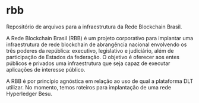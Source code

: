 # rbb
Repositório de arquivos para a infraestrutura da Rede Blockchain Brasil.

A Rede Blockchain Brasil (RBB) é um projeto corporativo para implantar uma infraestrutura de rede blockchain de abrangência nacional envolvendo os três poderes da república: executivo, legislativo e judiciário, além de participação de Estados da federação. O objetivo é oferecer aos entes públicos e privados uma infraestrutura que seja capaz de executar aplicações de interesse público.

A RBB é por princípio agnóstica em relação ao uso de qual a plataforma DLT utilizar. No momento, temos roteiros para implantação de uma rede Hyperledger Besu. 

